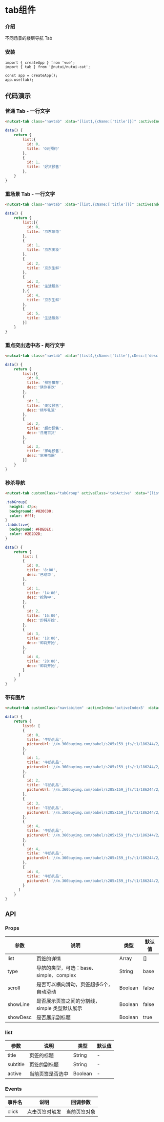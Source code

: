 #  tab组件

### 介绍

不同场景的楼层导航 Tab

### 安装

```
import { createApp } from 'vue';
import { tab } from '@nutui/nutui-cat';

const app = createApp();
app.use(tab);
```

## 代码演示

### 普通 Tab - 一行文字

```html
<nutcat-tab class="navtab" :data="[list1,{cName:['title']}]" :activeIndex='activeIndex' @click="(data,i)=>{activeIndex = i}" :showLine='true'></nutcat-tab>
```
```javascript
data() {
    return {
        list:{
          id: 0,
          title: 'O元预约'
        },
        {
          id: 1,
          title: '好货预售'
        },
    }
}
```

### 重场景 Tab - 一行文字

```html
<nutcat-tab class="navtab" :data="[list,{cName:['title']}]" :activeIndex='activeIndex3' @click="(data,i)=>{activeIndex3 = i}" type='simple'></nutcat-tab>
```
```javascript
data() {
    return {
        list:[{
          id: 0,
          title: '京东家电'
        },
        {
          id: 1,
          title: '京东美妆'
        },
        {
          id: 2,
          title: '京东生鲜'
        },
        {
          id: 3,
          title: '生活服务'
        },{
          id: 4,
          title: '京东生鲜'
        },
        {
          id: 5,
          title: '生活服务'
        }]
    }
}
```

### 重点突出选中态 - 两行文字

```html
<nutcat-tab class="navtab" :data="[list4,{cName:['title'],cDesc:['desc']}]" :activeIndex='activeIndex4' @click="(data,i)=>{activeIndex4 = i}" type='complex'></nutcat-tab>
```
```javascript
data() {
    return {
        list:[{
          id: 0,
          title: '预售推荐',
          desc:'猜你喜欢'
        },
        {
          id: 1,
          title: '美妆预售',
          desc:'精华乳液'
        },
        {
          id: 2,
          title: '超市预售',
          desc:'日用百货'
        },
        {
          id: 3,
          title: '家电预售',
          desc:'家用电器'
        }]
    }
}
```

### 秒杀导航

```html
<nutcat-tab customClass="tabGroup" activeClass='tabActive' :data="[list5,{cName:['title']}]" :showLine='false' @click="(data,i)=>{activeIndex5 = i}" type='complex'></nutcat-tab>
```

```css
.tabGroup{
  height: 42px;
  background: #820C00;
  color: #fff;
}
.tabActive{
  background: #FDEDEC;
  color: #2E2D2D;
}
```

```javascript
data() {
    return {
        list: [
        {
          id: 0,
          title: '8:00',
          desc:'已结束',
        },
        {
          id: 1,
          title: '14:00',
          desc:'抢购中',
        },
        {
          id: 2,
          title: '16:00',
          desc:'即将开始',
        },
        {
          id: 3,
          title: '18:00',
          desc:'即将开始',
        },
        {
          id: 4,
          title: '20:00',
          desc:'即将开始',
        }
      ]
    }
}
```


### 带有图片

```html
<nutcat-tab customClass="navtabitem" :activeIndex='activeIndex5' :data="[list6,{cName:['title'],cImage:['pictureUrl']}]" @click="(data,i)=>{activeIndex5 = i}" type='image'></nutcat-tab>
```

```javascript
data() {
    return {
        list6: [
        {
          id: 0,
          title: '牛奶乳品',
          pictureUrl:'//m.360buyimg.com/babel/s205x159_jfs/t1/186244/2/17927/78464/610cdfbeE46ff28b6/e42bcf4b58920eb4.png'
        },
        {
          id: 1,
          title: '牛奶乳品',
          pictureUrl:'//m.360buyimg.com/babel/s205x159_jfs/t1/186244/2/17927/78464/610cdfbeE46ff28b6/e42bcf4b58920eb4.png'
        },
        {
          id: 2,
          title: '牛奶乳品',
          pictureUrl:'//m.360buyimg.com/babel/s205x159_jfs/t1/186244/2/17927/78464/610cdfbeE46ff28b6/e42bcf4b58920eb4.png'
        },
        {
          id: 3,
          title: '牛奶乳品',
          pictureUrl:'//m.360buyimg.com/babel/s205x159_jfs/t1/186244/2/17927/78464/610cdfbeE46ff28b6/e42bcf4b58920eb4.png'
        },
        {
          id: 4,
          title: '牛奶乳品',
          pictureUrl:'//m.360buyimg.com/babel/s205x159_jfs/t1/186244/2/17927/78464/610cdfbeE46ff28b6/e42bcf4b58920eb4.png'
        },
        {
          id: 4,
          title: '牛奶乳品',
          pictureUrl:'//m.360buyimg.com/babel/s205x159_jfs/t1/186244/2/17927/78464/610cdfbeE46ff28b6/e42bcf4b58920eb4.png'
        },
        {
          id: 4,
          title: '牛奶乳品',
          pictureUrl:'//m.360buyimg.com/babel/s205x159_jfs/t1/186244/2/17927/78464/610cdfbeE46ff28b6/e42bcf4b58920eb4.png'
        }
      ]
    }
}
```
## API

### Props

| 参数         | 说明                             | 类型   | 默认值           |
|--------------|----------------------------------|--------|------------------|
| list         | 页签的详情               | Array | []                |
| type        | 导航的类型，可选：base、simple、complex      | String | base               |
| scroll         | 是否可以横向滑动，页签超多5个，自动滑动 | Boolean | false                |
| showLine | 是否展示页签之间的分割线，simple 类型默认展示     | Boolean | false |
| showDesc          | 是否展示副标题    | Boolean | true             |


### list

| 参数         | 说明                             | 类型   | 默认值           |
|--------------|----------------------------------|--------|------------------|
| title         | 页签的标题               | String | -                |
| subtitle        | 页签的副标题      | String | -               |
| active         | 当前页签是否选中 | Boolean | -                |

### Events

| 事件名 | 说明           | 回调参数     |
|--------|----------------|--------------|
| click  | 点击页签时触发 | 当前页签对象 |
    